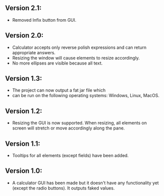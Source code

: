 ## Version 2.1:

- Removed Infix button from GUI.

## Version 2.0:

- Calculator accepts only reverse polish expressions and can return appropriate answers.
- Resizing the window will cause elements to resize accordingly.
- No more ellipses are visible because all text.

## Version 1.3:

- The project can now output a fat jar file which
- can be run on the following operating systems: Windows, Linux, MacOS.


## Version 1.2:

- Resizing the GUI is now supported. When resizing, all elements on screen will stretch or move accordingly along the pane.


## Version 1.1:

- Tooltips for all elements (except fields) have been added.


## Version 1.0:

- A calculator GUI has been made but it doesn't have any functionality yet (except the radio buttons). It outputs faked values.